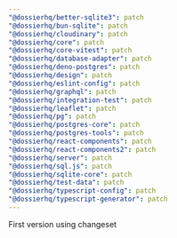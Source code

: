 ```yaml
---
"@dossierhq/better-sqlite3": patch
"@dossierhq/bun-sqlite": patch
"@dossierhq/cloudinary": patch
"@dossierhq/core": patch
"@dossierhq/core-vitest": patch
"@dossierhq/database-adapter": patch
"@dossierhq/deno-postgres": patch
"@dossierhq/design": patch
"@dossierhq/eslint-config": patch
"@dossierhq/graphql": patch
"@dossierhq/integration-test": patch
"@dossierhq/leaflet": patch
"@dossierhq/pg": patch
"@dossierhq/postgres-core": patch
"@dossierhq/postgres-tools": patch
"@dossierhq/react-components": patch
"@dossierhq/react-components2": patch
"@dossierhq/server": patch
"@dossierhq/sql.js": patch
"@dossierhq/sqlite-core": patch
"@dossierhq/test-data": patch
"@dossierhq/typescript-config": patch
"@dossierhq/typescript-generator": patch
---
```


First version using changeset
